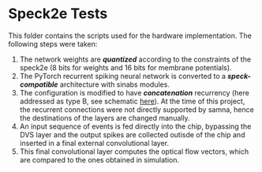 # Speck2e Tests

This folder contains the scripts used for the hardware implementation. The following steps were taken:

1. The network weights are **_quantized_** according to the constraints of the speck2e (8 bits for weights and 16 bits for membrane potentials).
2. The PyTorch recurrent spiking neural network is converted to a **_speck-compatible_** architecture with sinabs modules.
3. The configuration is modified to have **_concatenation_** recurrency (here addressed as type B, see schematic [here](https://github.com/frabranca/master-thesis-final/blob/master/speck2e_tests/recurrency_block_diagram.png)). At the time of this project, the recurrent connections were not directly supported by samna, hence the destinations of the layers are changed manually.
4. An input sequence of events is fed directly into the chip, bypassing the DVS layer and the output spikes are collected outisde of the chip and inserted in a final external convolutional layer.
5. This final convolutional layer computes the optical flow vectors, which are compared to the ones obtained in simulation.  


